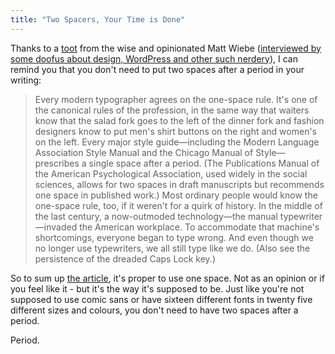```yaml
---
title: "Two Spacers, Your Time is Done"
---
```

<p>Thanks to a <a href="https://twitter.com/mattwiebe/status/25955180524605441">toot</a> from the wise and opinionated Matt Wiebe (<a href="http://ssktn.com/podcasts/welcometotheinternet/003-welcome-to-the-internet-matt-wiebe/">interviewed by some doofus about design, WordPress and other such nerdery</a>), I can remind you that you don't need to put two spaces after a period in your writing:</p>
<blockquote><p>Every modern typographer agrees on the one-space rule. It's one of the canonical rules of the profession, in the same way that waiters know that the salad fork goes to the left of the dinner fork and fashion designers know to put men's shirt buttons on the right and women's on the left. Every major style guide—including the Modern Language Association Style Manual and the Chicago Manual of Style—prescribes a single space after a period. (The Publications Manual of the American Psychological Association, used widely in the social sciences, allows for two spaces in draft manuscripts but recommends one space in published work.) Most ordinary people would know the one-space rule, too, if it weren't for a quirk of history. In the middle of the last century, a now-outmoded technology—the manual typewriter—invaded the American workplace. To accommodate that machine's shortcomings, everyone began to type wrong. And even though we no longer use typewriters, we all still type like we do. (Also see the persistence of the dreaded Caps Lock key.)</p></blockquote>
<p>So to sum up <a href="http://www.slate.com/id/2281146/pagenum/all/">the article</a>, it's proper to use one space. Not as an opinion or if you feel like it - but it's the way it's supposed to be.  Just like you're not supposed to use comic sans or have sixteen different fonts in twenty five different sizes and colours, you don't need to have two spaces after a period.</p>
<p>Period.</p>

